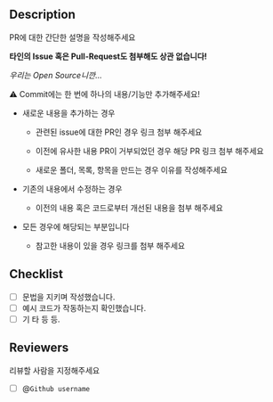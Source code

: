 ## Description

PR에 대한 간단한 설명을 작성해주세요

**타인의 Issue 혹은 Pull-Request도 첨부해도 상관 없습니다!**

_우리는 Open Source니깐..._

⚠️ Commit에는 한 번에 하나의 내용/기능만 추가해주세요!

- 새로운 내용을 추가하는 경우

  - 관련된 issue에 대한 PR인 경우 링크 첨부 해주세요

  - 이전에 유사한 내용 PR이 거부되었던 경우 해당 PR 링크 첨부 해주세요

  - 새로운 폴더, 목록, 항목을 만드는 경우 이유를 작성해주세요

- 기존의 내용에서 수정하는 경우

  - 이전의 내용 혹은 코드로부터 개선된 내용을 첨부 해주세요

- 모든 경우에 해당되는 부분입니다

  - 참고한 내용이 있을 경우 링크를 첨부 해주세요

## Checklist

- [ ] 문법을 지키며 작성했습니다.
- [ ] 예시 코드가 작동하는지 확인했습니다.
- [ ] 기 타 등 등.

## Reviewers

리뷰할 사람을 지정해주세요

- [ ] @`Github username`
